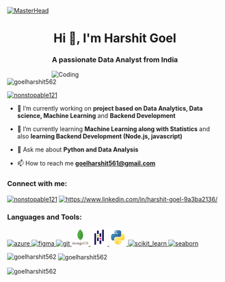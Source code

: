 [![MasterHead](https://s27389.pcdn.co/wp-content/uploads/2021/07/data-science-predictions-for-near-future-1024x440.jpeg.optimal.jpeg)](https://github.com/goelharshit562)
<h1 align="center">Hi 👋, I'm Harshit Goel</h1>
<h3 align="center">A passionate Data Analyst from India</h3>
<img align="right" alt="Coding" width="400" src="https://miro.medium.com/max/1360/1*zVnWJtyGOX_kUIDm6ccCfQ.gif">

<p align="left"> <img src="https://komarev.com/ghpvc/?username=goelharshit562&label=Profile%20views&color=0e75b6&style=flat" alt="goelharshit562" /> </p>

<p align="left"> <a href="https://twitter.com/harshitgoel56" target="blank"><img src="https://img.shields.io/twitter/follow/nonstopable121?logo=twitter&style=for-the-badge" alt="nonstopable121" /></a> </p>

- 🔭 I’m currently working on **project based on Data Analytics, Data science, Machine Learning** and **Backend Development**

- 🌱 I’m currently learning **Machine Learning along with Statistics** and also **learning Backend Development (Node.js, javascript)**

- 💬 Ask me about **Python and Data Analysis**

- 📫 How to reach me **goelharshit561@gmail.com**

<h3 align="left">Connect with me:</h3>
<p align="left">
<a href="https://twitter.com/harshitgoel56" target="blank"><img align="center" src="https://raw.githubusercontent.com/rahuldkjain/github-profile-readme-generator/master/src/images/icons/Social/twitter.svg" alt="nonstopable121" height="30" width="40" /></a>
<a href="https://www.linkedin.com/in/harshit-goel-9a3ba2136/" target="blank"><img align="center" src="https://raw.githubusercontent.com/rahuldkjain/github-profile-readme-generator/master/src/images/icons/Social/linked-in-alt.svg" alt="https://www.linkedin.com/in/harshit-goel-9a3ba2136/" height="30" width="40" /></a>
</p>

<h3 align="left">Languages and Tools:</h3>
<p align="left"> <a href="https://azure.microsoft.com/en-in/" target="_blank" rel="noreferrer"> <img src="https://www.vectorlogo.zone/logos/microsoft_azure/microsoft_azure-icon.svg" alt="azure" width="40" height="40"/> </a> <a href="https://www.figma.com/" target="_blank" rel="noreferrer"> <img src="https://www.vectorlogo.zone/logos/figma/figma-icon.svg" alt="figma" width="40" height="40"/> </a> <a href="https://git-scm.com/" target="_blank" rel="noreferrer"> <img src="https://www.vectorlogo.zone/logos/git-scm/git-scm-icon.svg" alt="git" width="40" height="40"/> </a> <a href="https://www.mongodb.com/" target="_blank" rel="noreferrer"> <img src="https://raw.githubusercontent.com/devicons/devicon/master/icons/mongodb/mongodb-original-wordmark.svg" alt="mongodb" width="40" height="40"/> </a> <a href="https://pandas.pydata.org/" target="_blank" rel="noreferrer"> <img src="https://raw.githubusercontent.com/devicons/devicon/2ae2a900d2f041da66e950e4d48052658d850630/icons/pandas/pandas-original.svg" alt="pandas" width="40" height="40"/> </a> <a href="https://www.python.org" target="_blank" rel="noreferrer"> <img src="https://raw.githubusercontent.com/devicons/devicon/master/icons/python/python-original.svg" alt="python" width="40" height="40"/> </a> <a href="https://scikit-learn.org/" target="_blank" rel="noreferrer"> <img src="https://upload.wikimedia.org/wikipedia/commons/0/05/Scikit_learn_logo_small.svg" alt="scikit_learn" width="40" height="40"/> </a> <a href="https://seaborn.pydata.org/" target="_blank" rel="noreferrer"> <img src="https://seaborn.pydata.org/_images/logo-mark-lightbg.svg" alt="seaborn" width="40" height="40"/> </a> </p>

<p><img align="left" src="https://github-readme-stats.vercel.app/api/top-langs?username=goelharshit562&show_icons=true&locale=en&layout=compact" alt="goelharshit562" /></p>

<p>&nbsp;<img align="center" src="https://github-readme-stats.vercel.app/api?username=goelharshit562&show_icons=true&locale=en" alt="goelharshit562" /></p>

<p><img align="center" src="https://github-readme-streak-stats.herokuapp.com/?user=goelharshit562&" alt="goelharshit562" /></p>
